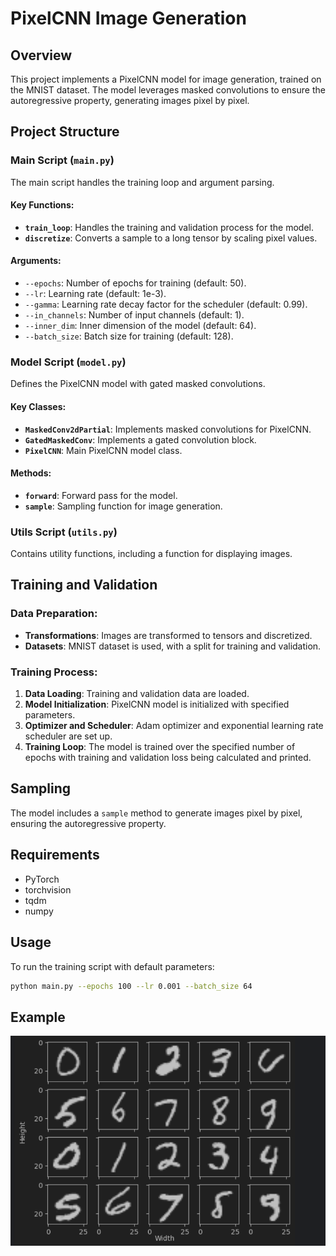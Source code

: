 # PixelCNN Image Generation 

## Overview

This project implements a PixelCNN model for image generation, trained on the MNIST dataset. The model leverages masked convolutions to ensure the autoregressive property, generating images pixel by pixel.

## Project Structure

### Main Script (`main.py`)

The main script handles the training loop and argument parsing.

#### Key Functions:

- **`train_loop`**: Handles the training and validation process for the model.
- **`discretize`**: Converts a sample to a long tensor by scaling pixel values.

#### Arguments:

- `--epochs`: Number of epochs for training (default: 50).
- `--lr`: Learning rate (default: 1e-3).
- `--gamma`: Learning rate decay factor for the scheduler (default: 0.99).
- `--in_channels`: Number of input channels (default: 1).
- `--inner_dim`: Inner dimension of the model (default: 64).
- `--batch_size`: Batch size for training (default: 128).

### Model Script (`model.py`)

Defines the PixelCNN model with gated masked convolutions.

#### Key Classes:

- **`MaskedConv2dPartial`**: Implements masked convolutions for PixelCNN.
- **`GatedMaskedConv`**: Implements a gated convolution block.
- **`PixelCNN`**: Main PixelCNN model class.

#### Methods:

- **`forward`**: Forward pass for the model.
- **`sample`**: Sampling function for image generation.

### Utils Script (`utils.py`)

Contains utility functions, including a function for displaying images.

## Training and Validation

### Data Preparation:

- **Transformations**: Images are transformed to tensors and discretized.
- **Datasets**: MNIST dataset is used, with a split for training and validation.

### Training Process:

1. **Data Loading**: Training and validation data are loaded.
2. **Model Initialization**: PixelCNN model is initialized with specified parameters.
3. **Optimizer and Scheduler**: Adam optimizer and exponential learning rate scheduler are set up.
4. **Training Loop**: The model is trained over the specified number of epochs with training and validation loss being calculated and printed.

## Sampling

The model includes a `sample` method to generate images pixel by pixel, ensuring the autoregressive property.

## Requirements

- PyTorch
- torchvision
- tqdm
- numpy

## Usage

To run the training script with default parameters:
```bash
python main.py --epochs 100 --lr 0.001 --batch_size 64
```
## Example
![example.png](./examples/example.png)
